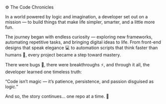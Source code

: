 ⚙️ The Code Chronicles

In a world powered by logic and imagination, a developer set out on a mission — to build things that make life simpler, smarter, and a little more fun.

The journey began with endless curiosity — exploring new frameworks, automating repetitive tasks, and bringing digital ideas to life. From front-end designs that speak elegance 💻 to automation scripts that think faster than humans 🤖, every project became a step toward mastery.

There were bugs 🐛, there were breakthroughs ⚡, and through it all, the developer learned one timeless truth:

“Code isn’t magic — it’s patience, persistence, and passion disguised as logic.”

And so, the story continues... one repo at a time. 🚀

